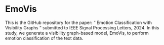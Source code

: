 # EmoVis

This is the GitHub repository for the paper: “ Emotion Classification with Visibility Graphs ” submitted to IEEE Signal Processing Letters, 2024. In this study, we generate a visibility graph-based model, EmoVis, to perform emotion classification of the text data.
